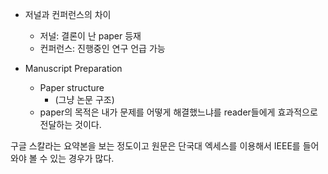 - 저널과 컨퍼런스의 차이
    - 저널: 결론이 난 paper 등재
    - 컨퍼런스: 진행중인 연구 언급 가능
  
- Manuscript Preparation
    - Paper structure
        - (그냥 논문 구조)
    - paper의 목적은 내가 문제를 어떻게 해결했느냐를 reader들에게 효과적으로 전달하는 것이다.
  
구글 스칼라는 요약본을 보는 정도이고 원문은 단국대 엑세스를 이용해서 IEEE를 들어와야 볼 수 있는 경우가 많다.